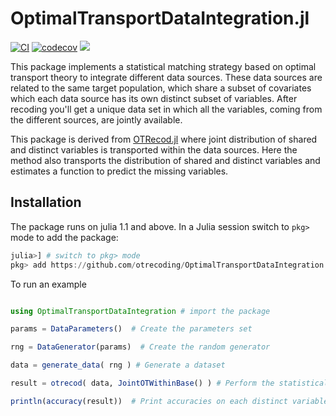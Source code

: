 # OptimalTransportDataIntegration.jl

[![CI](https://github.com/otrecoding/OptimalTransportDataIntegration.jl/actions/workflows/ci.yml/badge.svg)](https://github.com/otrecoding/OptimalTransportDataIntegration.jl/actions/workflows/ci.yml)
[![codecov](https://codecov.io/gh/otrecoding/OptimalTransportDataIntegration.jl/branch/master/graph/badge.svg)](https://codecov.io/gh/otrecoding/OptimalTransportDataIntegration.jl)
[![](https://img.shields.io/badge/docs-dev-blue.svg)](https://otrecoding.github.io/OptimalTransportDataIntegration.jl/dev)

This package implements a statistical matching strategy based on
optimal transport theory to integrate different data sources.
These data sources are related to the same target population, which
share a subset of covariates which each data source has its own
distinct subset of variables. After recoding you'll get a unique
data set in which all the variables, coming from the different
sources, are jointly available. 

This package is derived from
[OTRecod.jl](https://github.com/otrecoding/OTRecod.jl) where joint
distribution of shared and distinct variables is transported within
the data sources. Here the method also transports the distribution
of shared and distinct variables and estimates a function to predict
the missing variables.

## Installation

The package runs on julia 1.1 and above.
In a Julia session switch to `pkg>` mode to add the package:

```julia
julia>] # switch to pkg> mode
pkg> add https://github.com/otrecoding/OptimalTransportDataIntegration.jl
```

To run an example 

```julia

using OptimalTransportDataIntegration # import the package

params = DataParameters()  # Create the parameters set

rng = DataGenerator(params)  # Create the random generator

data = generate_data( rng ) # Generate a dataset 

result = otrecod( data, JointOTWithinBase() ) # Perform the statistical matching 

println(accuracy(result))  # Print accuracies on each distinct variables and the total accuracy.

```





